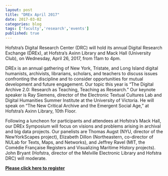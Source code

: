 ```yaml
---
layout: post
title: "DREx April 2017"
date: 2017-03-02
categories: blog
tags: ['faculty','research','events']
published: true
---
```

Hofstra’s Digital Research Center (DRC) will hold its annual Digital Research Exchange (DREx), at Hofstra’s Axinn Library and Mack Hall (University Club), on Wednesday, April 26, 2017, from 11am to 4pm.

<!--more-->

DREx is an annual gathering of New York, Tristate, and Long Island digital humanists, archivists, librarians, scholars, and teachers to discuss issues confronting the discipline and to consider opportunities for mutual development and future engagement. Our topic this year is “The Digital Archive 2.0: Research as Teaching, Teaching as Research.”
Our keynote speaker is Ray Siemens, director of the Electronic Textual Cultures Lab and Digital Humanities Summer Institute at the University of Victoria. He will speak on “The New Critical Archive and the Emergent Social Age,” at Hofstra’s Axinn Library, 10th Floor.

Following a luncheon for participants and attendees at Hofstra’s Mack Hall, our DREx Symposium will focus on visions and problems arising in archival and big data projects. Our panelists are Thomas Augst (NYU, director of the NewYorkScapes project), Elizabeth Dillon (Northeastern, co-director of NULab for Texts, Maps, and Networks), and Jeffrey Ravel (MIT, the Comédie Française Registers and Visualizing Maritime History projects). John Bryant (Hofstra, director of the Melville Electronic Library and Hofstra DRC) will moderate.

**[Please click here to register](https://www.eventbrite.com/e/the-digital-archive-20-registration-32186636095?aff=drcblog)**
